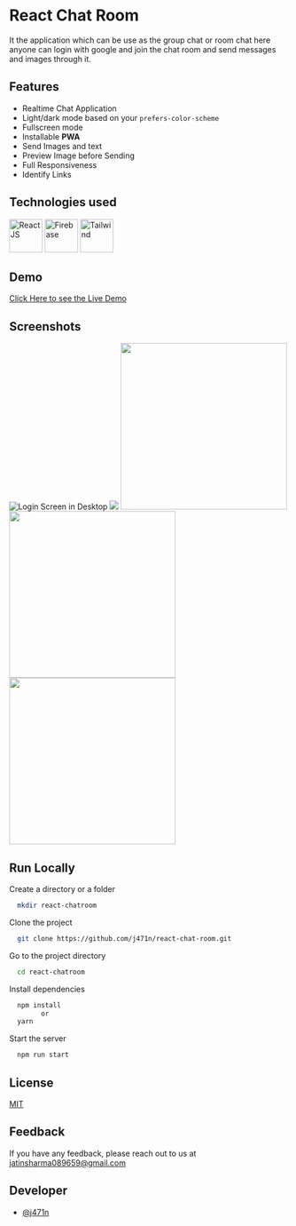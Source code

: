# React Chat Room

It the application which can be use as the group chat or room chat here anyone can login with google and join the chat room and send messages and images through it.

## Features

- Realtime Chat Application
- Light/dark mode based on your `prefers-color-scheme`
- Fullscreen mode
- Installable **PWA**
- Send Images and text
- Preview Image before Sending
- Full Responsiveness
- Identify Links
## Technologies used

<p>

<!-- <img width="100" src="https://cdn.iconscout.com/icon/free/png-256/react-1-282599.png">  -->
<img title="React JS" width="60" src="https://cdn4.iconfinder.com/data/icons/logos-3/600/React.js_logo-128.png" />
<img title="Firebase" width="60" src="https://cdn4.iconfinder.com/data/icons/google-i-o-2016/512/google_firebase-2-512.png"> 
<img title="Tailwind" width="60" src="https://cdn.icon-icons.com/icons2/2699/PNG/512/tailwindcss_logo_icon_167923.png"> 
</p>

## Demo

[Click Here to see the Live Demo](https://react-chatroom.vercel.app/)

## Screenshots

![Login Screen in Desktop](https://i.imgur.com/oCuipy4.png)
<img src="https://i.imgur.com/2b4PNm5.png"/>
<img width="300" src="https://i.imgur.com/QXE4hli.png"/>
<img width="300" src="https://i.imgur.com/lX2x66k.png"/>
<img width="300" src="https://i.imgur.com/k52vBOD.png"/>

## Run Locally

Create a directory or a folder

```bash
  mkdir react-chatroom
```

Clone the project

```bash
  git clone https://github.com/j471n/react-chat-room.git
```

Go to the project directory

```bash
  cd react-chatroom
```

Install dependencies

```bash
  npm install
        or
  yarn
```

Start the server

```bash
  npm run start
```

## License

[MIT](https://choosealicense.com/licenses/mit/)

## Feedback

If you have any feedback, please reach out to us at jatinsharma089659@gmail.com

## Developer

- [@j471n](https://github.com/j471n/)
